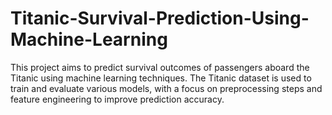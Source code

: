 # Titanic-Survival-Prediction-Using-Machine-Learning
This project aims to predict survival outcomes of passengers aboard the Titanic using machine learning techniques. The Titanic dataset is used to train and evaluate various models, with a focus on preprocessing steps and feature engineering to improve prediction accuracy.
